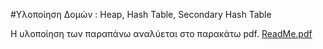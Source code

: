 #Υλοποίηση Δομών : Heap, Hash Table, Secondary Hash Table

Η υλοποίηση των παραπάνω αναλύεται στο παρακάτω pdf.
[ReadMe.pdf](https://github.com/sdi2000200/YSBD-Project/files/12103922/ReadMe.pdf)
